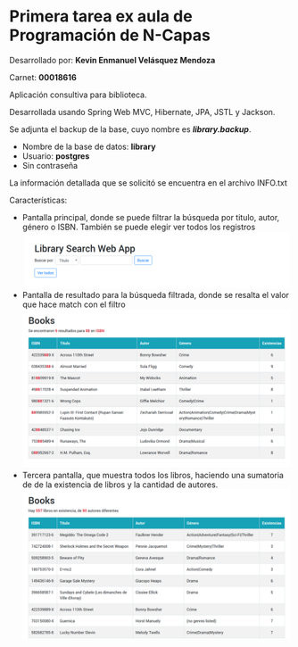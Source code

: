 # Primera tarea ex aula de Programación de N-Capas
Desarrollado por: **Kevin Enmanuel Velásquez Mendoza**

Carnet: **00018616**

Aplicación consultiva para biblioteca.

Desarrollada usando Spring Web MVC, Hibernate, JPA, JSTL y Jackson.

Se adjunta el backup de la base, cuyo nombre es **_library.backup_**.

* Nombre de la base de datos: **library**
* Usuario: **postgres**
* Sin contraseña


La información detallada que se solicitó se encuentra en el archivo INFO.txt

Características:
* Pantalla principal, donde se puede filtrar la búsqueda por titulo, autor, género o ISBN. También se puede elegir ver todos los registros
![main](/screenshots/main.png)
* Pantalla de resultado para la búsqueda filtrada, donde se resalta el valor que hace match con el filtro
![filtered](/screenshots/filtered.png)
* Tercera pantalla, que muestra todos los libros, haciendo una sumatoria de de la existencia de libros y la cantidad de autores.
![all](/screenshots/all.png)